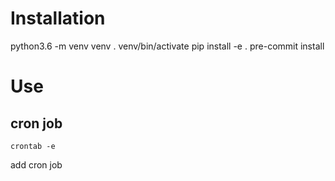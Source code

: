 # Installation

python3.6 -m venv venv
. venv/bin/activate
pip install -e .
pre-commit install

# Use

## cron job

`crontab -e`

add cron job
